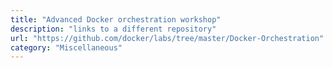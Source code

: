 ```yaml
---
title: "Advanced Docker orchestration workshop"
description: "links to a different repository"
url: "https://github.com/docker/labs/tree/master/Docker-Orchestration"
category: "Miscellaneous"
---
```

